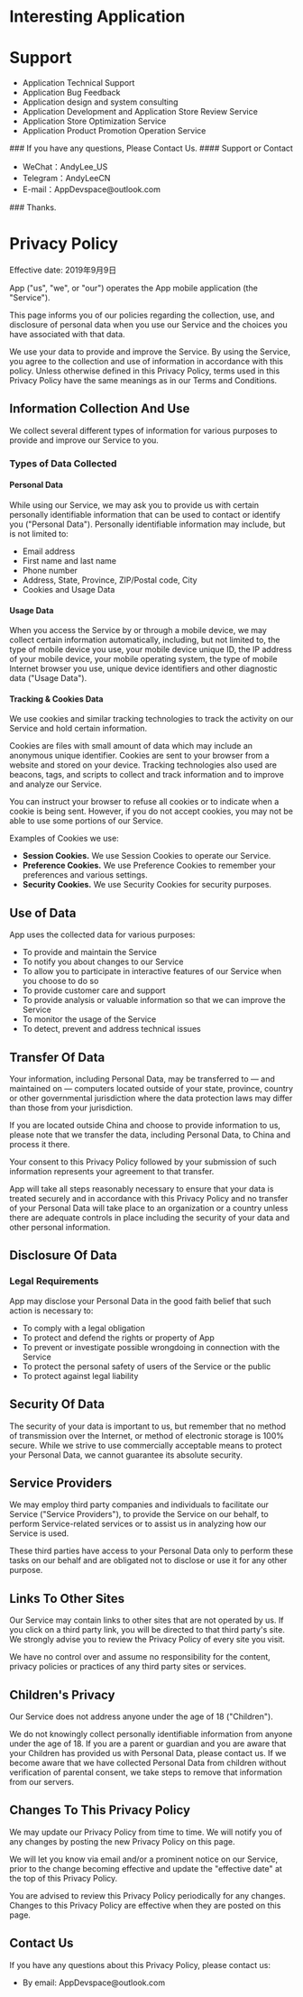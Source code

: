 <h1>Interesting Application</h1> <h1>Support</h1> <ul> <li>Application Technical Support</li> <li>Application Bug Feedback</li> <li>Application design and system consulting</li> <li>Application Development and Application Store Review Service</li> <li>Application Store Optimization Service</li> <li>Application Product Promotion Operation Service</li>
</ul> ### If you have any questions, Please Contact Us.
#### Support or Contact <ul> <li>WeChat：AndyLee_US</li> <li>Telegram：AndyLeeCN</li> <li>E-mail：AppDevspace@outlook.com</li>
</ul> ### Thanks. <h1>Privacy Policy</h1> <p>Effective date: 2019年9月9日</p> <p>App ("us", "we", or "our") operates the App mobile application (the "Service").</p> <p>This page informs you of our policies regarding the collection, use, and disclosure of personal data when you use our Service and the choices you have associated with that data.</p> <p>We use your data to provide and improve the Service. By using the Service, you agree to the collection and use of information in accordance with this policy. Unless otherwise defined in this Privacy Policy, terms used in this Privacy Policy have the same meanings as in our Terms and Conditions.</p> <h2>Information Collection And Use</h2> <p>We collect several different types of information for various purposes to provide and improve our Service to you.</p> <h3>Types of Data Collected</h3> <h4>Personal Data</h4> <p>While using our Service, we may ask you to provide us with certain personally identifiable information that can be used to contact or identify you ("Personal Data"). Personally identifiable information may include, but is not limited to:</p> <ul>
<li>Email address</li><li>First name and last name</li><li>Phone number</li><li>Address, State, Province, ZIP/Postal code, City</li><li>Cookies and Usage Data</li>
</ul> <h4>Usage Data</h4> <p>When you access the Service by or through a mobile device, we may collect certain information automatically, including, but not limited to, the type of mobile device you use, your mobile device unique ID, the IP address of your mobile device, your mobile operating system, the type of mobile Internet browser you use, unique device identifiers and other diagnostic data ("Usage Data").</p> <h4>Tracking & Cookies Data</h4>
<p>We use cookies and similar tracking technologies to track the activity on our Service and hold certain information.</p>
<p>Cookies are files with small amount of data which may include an anonymous unique identifier. Cookies are sent to your browser from a website and stored on your device. Tracking technologies also used are beacons, tags, and scripts to collect and track information and to improve and analyze our Service.</p>
<p>You can instruct your browser to refuse all cookies or to indicate when a cookie is being sent. However, if you do not accept cookies, you may not be able to use some portions of our Service.</p>
<p>Examples of Cookies we use:</p>
<ul> <li><strong>Session Cookies.</strong> We use Session Cookies to operate our Service.</li> <li><strong>Preference Cookies.</strong> We use Preference Cookies to remember your preferences and various settings.</li> <li><strong>Security Cookies.</strong> We use Security Cookies for security purposes.</li>
</ul> <h2>Use of Data</h2> <p>App uses the collected data for various purposes:</p> <ul> <li>To provide and maintain the Service</li> <li>To notify you about changes to our Service</li> <li>To allow you to participate in interactive features of our Service when you choose to do so</li> <li>To provide customer care and support</li> <li>To provide analysis or valuable information so that we can improve the Service</li> <li>To monitor the usage of the Service</li> <li>To detect, prevent and address technical issues</li>
</ul> <h2>Transfer Of Data</h2>
<p>Your information, including Personal Data, may be transferred to — and maintained on — computers located outside of your state, province, country or other governmental jurisdiction where the data protection laws may differ than those from your jurisdiction.</p>
<p>If you are located outside China and choose to provide information to us, please note that we transfer the data, including Personal Data, to China and process it there.</p>
<p>Your consent to this Privacy Policy followed by your submission of such information represents your agreement to that transfer.</p>
<p>App will take all steps reasonably necessary to ensure that your data is treated securely and in accordance with this Privacy Policy and no transfer of your Personal Data will take place to an organization or a country unless there are adequate controls in place including the security of your data and other personal information.</p> <h2>Disclosure Of Data</h2> <h3>Legal Requirements</h3>
<p>App may disclose your Personal Data in the good faith belief that such action is necessary to:</p>
<ul> <li>To comply with a legal obligation</li> <li>To protect and defend the rights or property of App</li> <li>To prevent or investigate possible wrongdoing in connection with the Service</li> <li>To protect the personal safety of users of the Service or the public</li> <li>To protect against legal liability</li>
</ul> <h2>Security Of Data</h2>
<p>The security of your data is important to us, but remember that no method of transmission over the Internet, or method of electronic storage is 100% secure. While we strive to use commercially acceptable means to protect your Personal Data, we cannot guarantee its absolute security.</p> <h2>Service Providers</h2>
<p>We may employ third party companies and individuals to facilitate our Service ("Service Providers"), to provide the Service on our behalf, to perform Service-related services or to assist us in analyzing how our Service is used.</p>
<p>These third parties have access to your Personal Data only to perform these tasks on our behalf and are obligated not to disclose or use it for any other purpose.</p> <h2>Links To Other Sites</h2>
<p>Our Service may contain links to other sites that are not operated by us. If you click on a third party link, you will be directed to that third party's site. We strongly advise you to review the Privacy Policy of every site you visit.</p>
<p>We have no control over and assume no responsibility for the content, privacy policies or practices of any third party sites or services.</p> <h2>Children's Privacy</h2>
<p>Our Service does not address anyone under the age of 18 ("Children").</p>
<p>We do not knowingly collect personally identifiable information from anyone under the age of 18. If you are a parent or guardian and you are aware that your Children has provided us with Personal Data, please contact us. If we become aware that we have collected Personal Data from children without verification of parental consent, we take steps to remove that information from our servers.</p> <h2>Changes To This Privacy Policy</h2>
<p>We may update our Privacy Policy from time to time. We will notify you of any changes by posting the new Privacy Policy on this page.</p>
<p>We will let you know via email and/or a prominent notice on our Service, prior to the change becoming effective and update the "effective date" at the top of this Privacy Policy.</p>
<p>You are advised to review this Privacy Policy periodically for any changes. Changes to this Privacy Policy are effective when they are posted on this page.</p> <h2>Contact Us</h2>
<p>If you have any questions about this Privacy Policy, please contact us:</p>
<ul> <li>By email: AppDevspace@outlook.com</li> </ul>

